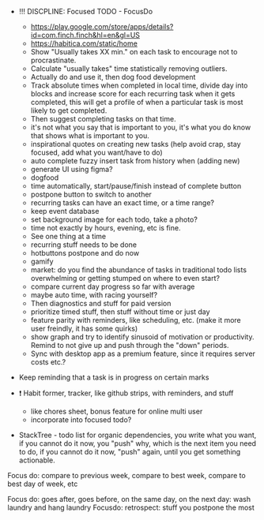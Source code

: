
- !!! DISCPLINE: Focused TODO - FocusDo
    - https://play.google.com/store/apps/details?id=com.finch.finch&hl=en&gl=US
    - https://habitica.com/static/home
	- Show "Usually takes XX min." on each task to encourage not to procrastinate.
	- Calculate "usually takes" time statistically removing outliers.
	- Actually do and use it, then dog food development
	- Track absolute times when completed in local time, divide day into blocks and increase score for each recurring task when it gets completed, this will get a profile of when a particular task is most likely to get completed.
	- Then suggest completing tasks on that time.
	- it's not what you say that is important to you, it's what you do know that shows what is important to you.
	- inspirational quotes on creating new tasks (help avoid crap, stay focused, add what you want/have to do)
	- auto complete fuzzy insert task from history when (adding new)
	- generate UI using figma?
	- dogfood
	- time automatically, start/pause/finish instead of complete button
	- postpone button to switch to another
	- recurring tasks can have an exact time, or a time range?
	- keep event database
	- set background image for each todo, take a photo?
	- time not exactly by hours, evening, etc is fine.
	- See one thing at a time
	- recurring stuff needs to be done
	- hotbuttons postpone and do now
	- gamify
	- market: do you find the abundance of tasks in traditional todo lists overwhelming or getting stumped on where to even start?
	- compare current day progress so far with average
	- maybe auto time, with racing yourself?
	- Then diagnostics and stuff for paid version
	- prioritize timed stuff, then stuff without time or just day
	- feature parity with reminders, like scheduling, etc. (make it more user freindly, it has some quirks)
	- show graph and try to identify sinusoid of motivation or productivity.
		Remind to not give up and push through the "down" periods.
	- Sync with desktop app as a premium feature, since it requires server costs etc.?


 - Keep reminding that a task is in progress on certain marks 


 - ❗ Habit former, tracker, like github strips, with reminders, and stuff
    - like chores sheet, bonus feature for online multi user
    - incorporate into focused todo?



 - StackTree - todo list for organic dependencies, you write what you want, if you cannot do it now, you "push" why, which is the next item you need to do, if you cannot do it now, "push" again, until you get something actionable. 



Focus do: compare to previous week, compare to best week, compare to best day of week, etc

Focus do: goes after, goes before, on the same day, on the next day: wash laundry and hang laundry
Focusdo: retrospect: stuff you postpone the most
